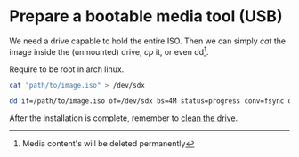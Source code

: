 # Prepare a bootable media tool (USB)

We need a drive capable to hold the entire ISO. Then we can simply *cat* the
image inside the (unmounted) drive, *cp* it, or even dd[^1].

Require to be root in arch linux.
```bash
cat "path/to/image.iso" > /dev/sdx
```

```bash
dd if=/path/to/image.iso of=/dev/sdx bs=4M status=progress conv=fsync oflag=direct
```

After the installation is complete, remember to [clean the drive](../20220316170252/README.md).

[^1]: Media content's will be deleted permanently

